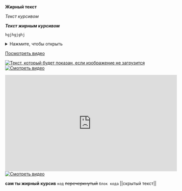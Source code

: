 <!-- https://www.markdownguide.org/basic-syntax/ -->

```ruby
```

```js
```

__Жирный текст__

_Текст курсивом_

___Текст жирным курсивом___

`hgjhgjghj` <!-- выделение выпуклое -->


<!-- В Markdown нет синтаксиса для создания выпадающих списков (аккордеонов). Но можно использовать HTML в Markdown для этого, если конкретная среда поддерживает HTML: -->
<details>
  <summary>Нажмите, чтобы открыть</summary>
  <!-- Содержимое, которое будет показано при открытии. -->
</details>



<!-- Ссылки на видео можно добавлять различными способами, сразличными типами отображения: -->
<!-- 1. Ссылка на видео с текстом: -->
[Посмотреть видео](https://www.youtube.com/watch?v=dQw4w9WgXcQ)
<!-- 2. Ссылка на видео с картинкой:  -->
[![Текст, который будет показан, если изображение не загрузится](URL_миниатюры)](URL_вашего_видео)
[![Смотреть видео](https://img.youtube.com/vi/dQw4w9WgXcQ/0.jpg)](https://www.youtube.com/watch?v=dQw4w9WgXcQ)
<!-- 3. Вставка видео (если поддерживается): Некоторые платформы, такие как GitHub или некоторые блоги, могут поддерживать вставку видео с помощью HTML: -->
<iframe width="560" height="315" src="https://www.youtube.com/embed/dQw4w9WgXcQ" frameborder="0" allowfullscreen></iframe>

<!-- ### 2. Встраивание видео с помощью HTML
GitHub не поддерживает прямое встраивание видео в формат markdown, но можно использовать HTML для встраивания.
Пример для YouTube: -->
<a href="https://www.youtube.com/watch?v=ваш_идентификатор_видео">
  <img src="https://img.youtube.com/vi/ваш_идентификатор_видео/0.jpg" alt="Смотреть видео" style="max-width:100%;">
</a>
<!-- Здесь мы используем изображение превью из YouTube, которое будет вести на видео при нажатии. -->





<!--                                              Telegram support -->

**сам ты жирный**
__курсив__
`код`
~~перечеркнутый~~
```блок кода```
||скрытый текст||






<!--  -->
